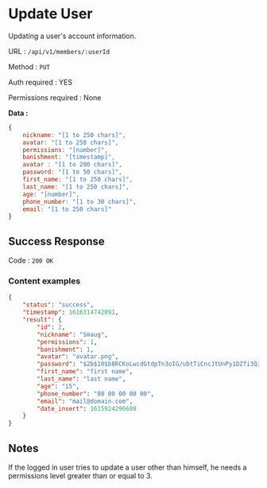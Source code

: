 # Update User

Updating a user's account information.

URL : `/api/v1/members/:userId`

Method : `PUT`

Auth required : YES

Permissions required : None

**Data :**

```js
{
    nickname: "[1 to 250 chars]",
    avatar: "[1 to 250 chars]", 
    permissions: "[number]",
    banishment: "[timestamp]",
    avatar : "[1 to 200 chars]",
    password: "[1 to 50 chars]",
    first_name: "[1 to 250 chars]",
    last_name: "[1 to 250 chars]",
    age: "[number]",
    phone_number: "[1 to 30 chars]",
    email: "[1 to 250 chars]"
}
```

## Success Response

Code : `200 OK`

### Content examples

```json
{
    "status": "success",
    "timestamp": 1616314742091,
    "result": {
        "id": 2,
        "nickname": "Smaug",
        "permissions": 1,
        "banishment": 1,
        "avatar": "avatar.png",
        "password": "$2b$10$b8RCKoLwcdGtdpTn3oIG/ubtTiCncJtUnPy1DZfi3QzKZ1jEun3uO",
        "first_name": "first name",
        "last_name": "last name",
        "age": "15",
        "phone_number": "00 00 00 00 00",
        "email": "mail@domain.com",
        "date_insert": 1615924296609
    }
}
```

## Notes

If the logged in user tries to update a user other than himself, he needs a permissions level greater than or equal to 3.
